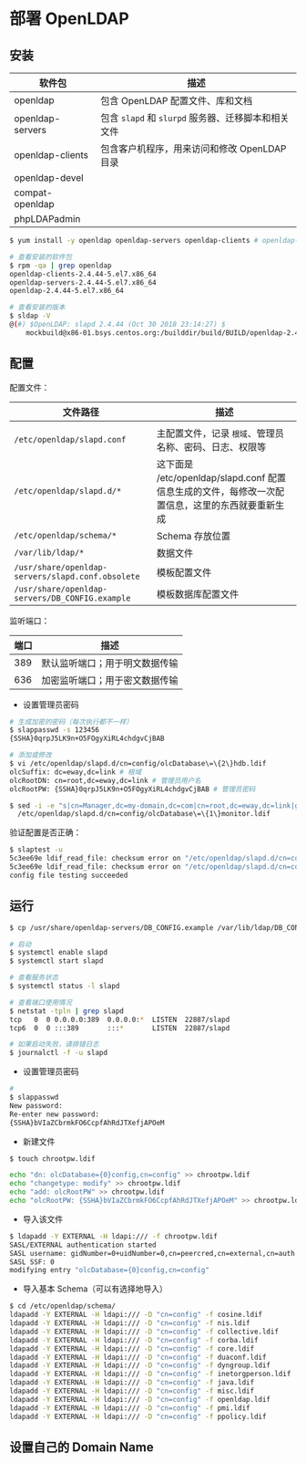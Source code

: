 # 部署 OpenLDAP

## 安装

| 软件包           | 描述                                                |
| ---------------- | --------------------------------------------------- |
| openldap         | 包含 OpenLDAP 配置文件、库和文档                    |
| openldap-servers | 包含 `slapd` 和 `slurpd` 服务器、迁移脚本和相关文件 |
| openldap-clients | 包含客户机程序，用来访问和修改 OpenLDAP 目录        |
| openldap-devel   |                                                     |
| compat-openldap  |                                                     |
| phpLDAPadmin     |                                                     |

```bash
$ yum install -y openldap openldap-servers openldap-clients # openldap-devel compat-openldap

# 查看安装的软件包
$ rpm -qa | grep openldap
openldap-clients-2.4.44-5.el7.x86_64
openldap-servers-2.4.44-5.el7.x86_64
openldap-2.4.44-5.el7.x86_64

# 查看安装的版本
$ sldap -V
@(#) $OpenLDAP: slapd 2.4.44 (Oct 30 2018 23:14:27) $
    mockbuild@x86-01.bsys.centos.org:/builddir/build/BUILD/openldap-2.4.44/openldap-2.4.44/servers/slapd
```

## 配置

配置文件：

| 文件路径                                          | 描述                                                                                             |
| ------------------------------------------------- | ------------------------------------------------------------------------------------------------ |
|                                                   |                                                                                                  |
| `/etc/openldap/slapd.conf`                        | 主配置文件，记录 `根域`、管理员名称、密码、日志、权限等                                          |
| `/etc/openldap/slapd.d/*`                         | 这下面是 /etc/openldap/slapd.conf 配置信息生成的文件，每修改一次配置信息，这里的东西就要重新生成 |
| `/etc/openldap/schema/*`                          | Schema 存放位置                                                                                  |
| `/var/lib/ldap/*`                                 | 数据文件                                                                                         |
| `/usr/share/openldap-servers/slapd.conf.obsolete` | 模板配置文件                                                                                     |
| `/usr/share/openldap-servers/DB_CONFIG.example`   | 模板数据库配置文件                                                                               |

监听端口：

| 端口 | 描述                           |
| ---- | ------------------------------ |
| 389  | 默认监听端口；用于明文数据传输 |
| 636  | 加密监听端口；用于密文数据传输 |

* 设置管理员密码

```bash
# 生成加密的密码（每次执行都不一样）
$ slappasswd -s 123456
{SSHA}0qrpJ5LK9n+O5FOgyXiRL4chdgvCjBAB
```

```bash
# 添加或修改
$ vi /etc/openldap/slapd.d/cn=config/olcDatabase\=\{2\}hdb.ldif
olcSuffix: dc=eway,dc=link # 根域
olcRootDN: cn=root,dc=eway,dc=link # 管理员用户名
olcRootPW: {SSHA}0qrpJ5LK9n+O5FOgyXiRL4chdgvCjBAB # 管理员密码
```

```bash
$ sed -i -e "s|cn=Manager,dc=my-domain,dc=com|cn=root,dc=eway,dc=link|g" \
  /etc/openldap/slapd.d/cn=config/olcDatabase\=\{1\}monitor.ldif
```

验证配置是否正确：

```bash
$ slaptest -u
5c3ee69e ldif_read_file: checksum error on "/etc/openldap/slapd.d/cn=config/olcDatabase={1}monitor.ldif"
5c3ee69e ldif_read_file: checksum error on "/etc/openldap/slapd.d/cn=config/olcDatabase={2}hdb.ldif"
config file testing succeeded
```

## 运行

```bash
$ cp /usr/share/openldap-servers/DB_CONFIG.example /var/lib/ldap/DB_CONFIG

# 启动
$ systemctl enable slapd
$ systemctl start slapd

# 查看服务状态
$ systemctl status -l slapd

# 查看端口使用情况
$ netstat -tpln | grep slapd
tcp   0  0 0.0.0.0:389  0.0.0.0:*  LISTEN  22887/slapd
tcp6  0  0 :::389       :::*       LISTEN  22887/slapd

# 如果启动失败，请排错日志
$ journalctl -f -u slapd
```

* 设置管理员密码

```bash
#
$ slappasswd
New password:
Re-enter new password:
{SSHA}bVIaZCbrmkFO6CcpfAhRdJTXefjAPOeM
```

* 新建文件

```bash
$ touch chrootpw.ldif

echo "dn: olcDatabase={0}config,cn=config" >> chrootpw.ldif
echo "changetype: modify" >> chrootpw.ldif
echo "add: olcRootPW" >> chrootpw.ldif
echo "olcRootPW: {SSHA}bVIaZCbrmkFO6CcpfAhRdJTXefjAPOeM" >> chrootpw.ldif
```

* 导入该文件

```bash
$ ldapadd -Y EXTERNAL -H ldapi:/// -f chrootpw.ldif
SASL/EXTERNAL authentication started
SASL username: gidNumber=0+uidNumber=0,cn=peercred,cn=external,cn=auth
SASL SSF: 0
modifying entry "olcDatabase={0}config,cn=config"
```

* 导入基本 Schema（可以有选择地导入）

```bash
$ cd /etc/openldap/schema/
ldapadd -Y EXTERNAL -H ldapi:/// -D "cn=config" -f cosine.ldif
ldapadd -Y EXTERNAL -H ldapi:/// -D "cn=config" -f nis.ldif
ldapadd -Y EXTERNAL -H ldapi:/// -D "cn=config" -f collective.ldif
ldapadd -Y EXTERNAL -H ldapi:/// -D "cn=config" -f corba.ldif
ldapadd -Y EXTERNAL -H ldapi:/// -D "cn=config" -f core.ldif
ldapadd -Y EXTERNAL -H ldapi:/// -D "cn=config" -f duaconf.ldif
ldapadd -Y EXTERNAL -H ldapi:/// -D "cn=config" -f dyngroup.ldif
ldapadd -Y EXTERNAL -H ldapi:/// -D "cn=config" -f inetorgperson.ldif
ldapadd -Y EXTERNAL -H ldapi:/// -D "cn=config" -f java.ldif
ldapadd -Y EXTERNAL -H ldapi:/// -D "cn=config" -f misc.ldif
ldapadd -Y EXTERNAL -H ldapi:/// -D "cn=config" -f openldap.ldif
ldapadd -Y EXTERNAL -H ldapi:/// -D "cn=config" -f pmi.ldif
ldapadd -Y EXTERNAL -H ldapi:/// -D "cn=config" -f ppolicy.ldif
```

## 设置自己的 Domain Name